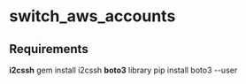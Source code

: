 # switch_aws_accounts

<h2>Requirements</h2>

<strong>i2cssh</strong> gem install i2cssh
<strong>boto3</strong> library pip install boto3 --user
